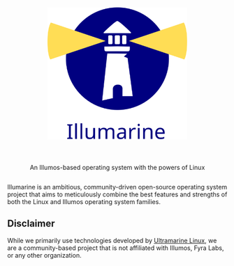 
<div style="display:flex; flex-direction:column; align-items:center; gap:1rem;"> 
  <h1><img src="../images/illumarine.svg" style="width:20rem;" alt="Illumarine"></h1>
  <p>An Illumos-based operating system with the powers of Linux</p>
</div>

Illumarine is an ambitious, community-driven open-source operating system project that aims to meticulously combine the best features and strengths of both the Linux and Illumos operating system families.

## Disclaimer

While we primarily use technologies developed by [Ultramarine Linux](https://ultramarine-linux.org/), we are a community-based project that is not affiliated with Illumos, Fyra Labs, or any other organization.
